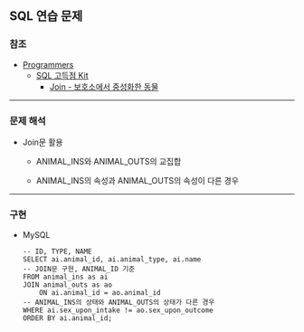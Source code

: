 ## SQL 연습 문제

### 참조

- [Programmers](https://programmers.co.kr/)
  - [SQL 고득점 Kit](https://programmers.co.kr/learn/challenges)
    - [Join - 보호소에서 중성화한 동물](https://programmers.co.kr/learn/courses/30/lessons/59045)

---

### 문제 해석

- Join문 활용

  - ANIMAL_INS와 ANIMAL_OUTS의 교집합

  - ANIMAL_INS의 속성과 ANIMAL_OUTS의 속성이 다른 경우

---

### 구현

- MySQL

  ```mysql
  -- ID, TYPE, NAME
  SELECT ai.animal_id, ai.animal_type, ai.name
  -- JOIN문 구현, ANIMAL_ID 기준
  FROM animal_ins as ai
  JOIN animal_outs as ao
      ON ai.animal_id = ao.animal_id
  -- ANIMAL_INS의 상태와 ANIMAL_OUTS의 상태가 다른 경우
  WHERE ai.sex_upon_intake != ao.sex_upon_outcome
  ORDER BY ai.animal_id;
  ```
